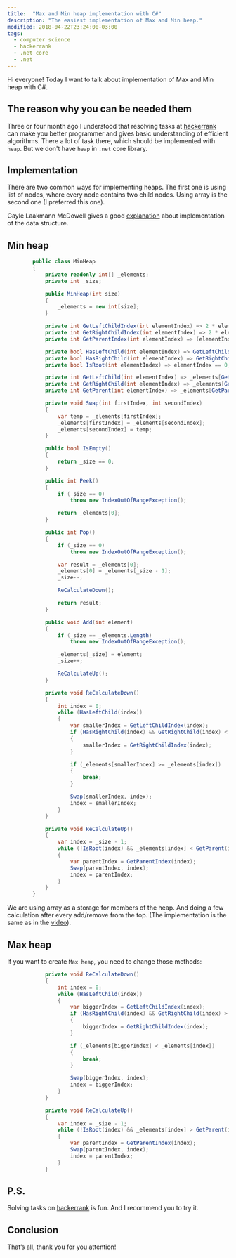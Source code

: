 ```yaml
---
title:  "Max and Min heap implementation with C#"
description: "The easiest implementation of Max and Min heap."
modified: 2018-04-22T23:24:00-03:00
tags:
  - computer science
  - hackerrank
  - .net core
  - .net
---
```


Hi everyone! Today I want to talk about implementation of Max and Min heap with C#.

## The reason why you can be needed them
Three or four month ago I understood that resolving tasks at <a href="https://www.hackerrank.com/">hackerrank</a> can make you better programmer and gives basic understanding of efficient algorithms.
There a lot of task there, which should be implemented with `heap`. But we don't have `heap` in `.net` core library.

## Implementation

There are two common ways for implementing heaps. The first one is using list of nodes, where every node contains two child nodes.
Using array is the second one (I preferred this one).

Gayle Laakmann McDowell gives a good <a href="https://www.youtube.com/watch?v=t0Cq6tVNRBA">explanation</a> about implementation of the data structure.

## Min heap
```csharp
        public class MinHeap
        {
            private readonly int[] _elements;
            private int _size;

            public MinHeap(int size)
            {
                _elements = new int[size];
            }

            private int GetLeftChildIndex(int elementIndex) => 2 * elementIndex + 1;
            private int GetRightChildIndex(int elementIndex) => 2 * elementIndex + 2;
            private int GetParentIndex(int elementIndex) => (elementIndex - 1) / 2;

            private bool HasLeftChild(int elementIndex) => GetLeftChildIndex(elementIndex) < _size;
            private bool HasRightChild(int elementIndex) => GetRightChildIndex(elementIndex) < _size;
            private bool IsRoot(int elementIndex) => elementIndex == 0;

            private int GetLeftChild(int elementIndex) => _elements[GetLeftChildIndex(elementIndex)];
            private int GetRightChild(int elementIndex) => _elements[GetRightChildIndex(elementIndex)];
            private int GetParent(int elementIndex) => _elements[GetParentIndex(elementIndex)];

            private void Swap(int firstIndex, int secondIndex)
            {
                var temp = _elements[firstIndex];
                _elements[firstIndex] = _elements[secondIndex];
                _elements[secondIndex] = temp;
            }

            public bool IsEmpty()
            {
                return _size == 0;
            }

            public int Peek()
            {
                if (_size == 0)
                    throw new IndexOutOfRangeException();

                return _elements[0];
            }

            public int Pop()
            {
                if (_size == 0)
                    throw new IndexOutOfRangeException();

                var result = _elements[0];
                _elements[0] = _elements[_size - 1];
                _size--;

                ReCalculateDown();

                return result;
            }

            public void Add(int element)
            {
                if (_size == _elements.Length)
                    throw new IndexOutOfRangeException();

                _elements[_size] = element;
                _size++;

                ReCalculateUp();
            }

            private void ReCalculateDown()
            {
                int index = 0;
                while (HasLeftChild(index))
                {
                    var smallerIndex = GetLeftChildIndex(index);
                    if (HasRightChild(index) && GetRightChild(index) < GetLeftChild(index))
                    {
                        smallerIndex = GetRightChildIndex(index);
                    }

                    if (_elements[smallerIndex] >= _elements[index])
                    {
                        break;
                    }

                    Swap(smallerIndex, index);
                    index = smallerIndex;
                }
            }

            private void ReCalculateUp()
            {
                var index = _size - 1;
                while (!IsRoot(index) && _elements[index] < GetParent(index))
                {
                    var parentIndex = GetParentIndex(index);
                    Swap(parentIndex, index);
                    index = parentIndex;
                }
            }
        }
```

We are using array as a storage for members of the heap. And doing a few calculation after every add/remove from the top. (The implementation is the same as in the <a href="https://www.youtube.com/watch?v=t0Cq6tVNRBA">video</a>).

## Max heap
If you want to create `Max heap`, you need to change those methods:

```csharp
            private void ReCalculateDown()
            {
                int index = 0;
                while (HasLeftChild(index))
                {
                    var biggerIndex = GetLeftChildIndex(index);
                    if (HasRightChild(index) && GetRightChild(index) > GetLeftChild(index))
                    {
                        biggerIndex = GetRightChildIndex(index);
                    }

                    if (_elements[biggerIndex] < _elements[index])
                    {
                        break;
                    }

                    Swap(biggerIndex, index);
                    index = biggerIndex;
                }
            }

            private void ReCalculateUp()
            {
                var index = _size - 1;
                while (!IsRoot(index) && _elements[index] > GetParent(index))
                {
                    var parentIndex = GetParentIndex(index);
                    Swap(parentIndex, index);
                    index = parentIndex;
                }
            }
```

## P.S.
Solving tasks on <a href="https://www.hackerrank.com/">hackerrank</a> is fun. And I recommend you to try it.

## Conclusion

That’s all, thank you for you attention!

